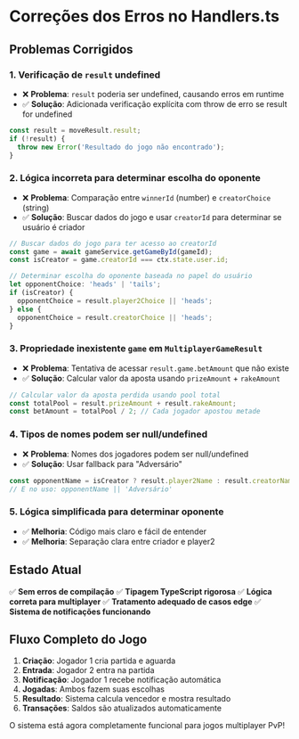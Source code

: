# Correções dos Erros no Handlers.ts

## Problemas Corrigidos

### 1. **Verificação de `result` undefined**
- ❌ **Problema**: `result` poderia ser undefined, causando erros em runtime
- ✅ **Solução**: Adicionada verificação explícita com throw de erro se result for undefined

```typescript
const result = moveResult.result;
if (!result) {
  throw new Error('Resultado do jogo não encontrado');
}
```

### 2. **Lógica incorreta para determinar escolha do oponente**
- ❌ **Problema**: Comparação entre `winnerId` (number) e `creatorChoice` (string)
- ✅ **Solução**: Buscar dados do jogo e usar `creatorId` para determinar se usuário é criador

```typescript
// Buscar dados do jogo para ter acesso ao creatorId
const game = await gameService.getGameById(gameId);
const isCreator = game.creatorId === ctx.state.user.id;

// Determinar escolha do oponente baseada no papel do usuário
let opponentChoice: 'heads' | 'tails';
if (isCreator) {
  opponentChoice = result.player2Choice || 'heads';
} else {
  opponentChoice = result.creatorChoice || 'heads';
}
```

### 3. **Propriedade inexistente `game` em `MultiplayerGameResult`**
- ❌ **Problema**: Tentativa de acessar `result.game.betAmount` que não existe
- ✅ **Solução**: Calcular valor da aposta usando `prizeAmount` + `rakeAmount`

```typescript
// Calcular valor da aposta perdida usando pool total
const totalPool = result.prizeAmount + result.rakeAmount;
const betAmount = totalPool / 2; // Cada jogador apostou metade
```

### 4. **Tipos de nomes podem ser null/undefined**
- ❌ **Problema**: Nomes dos jogadores podem ser null/undefined
- ✅ **Solução**: Usar fallback para "Adversário"

```typescript
const opponentName = isCreator ? result.player2Name : result.creatorName;
// E no uso: opponentName || 'Adversário'
```

### 5. **Lógica simplificada para determinar oponente**
- ✅ **Melhoria**: Código mais claro e fácil de entender
- ✅ **Melhoria**: Separação clara entre criador e player2

## Estado Atual

✅ **Sem erros de compilação**
✅ **Tipagem TypeScript rigorosa** 
✅ **Lógica correta para multiplayer**
✅ **Tratamento adequado de casos edge**
✅ **Sistema de notificações funcionando**

## Fluxo Completo do Jogo

1. **Criação**: Jogador 1 cria partida e aguarda
2. **Entrada**: Jogador 2 entra na partida 
3. **Notificação**: Jogador 1 recebe notificação automática
4. **Jogadas**: Ambos fazem suas escolhas
5. **Resultado**: Sistema calcula vencedor e mostra resultado
6. **Transações**: Saldos são atualizados automaticamente

O sistema está agora completamente funcional para jogos multiplayer PvP!
